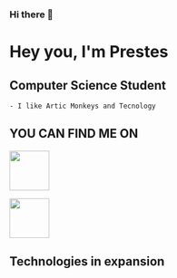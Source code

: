 ### Hi there 👋
# **Hey you, I'm Prestes**

 ## **Computer Science Student**
    - I like Artic Monkeys and Tecnology

## **YOU CAN FIND ME ON**


[<img align="center"  width="70rem" src="https://icons-for-free.com/iconfiles/png/512/linkedin+logo+logo+website+icon-1320190502911715717.png"/>](https://www.linkedin.com/in/breno-prestes-0543591b8/)

[<img align="center" width= "70rem" src="https://img.shields.io/badge/Gmail-D14836?style=for-the-badge&logo=gmail&logoColor=white"/>](mailto:bcaua205@gmail.com)


## **Technologies in expansion**
<img align="center" width="10rem" src="https://img.shields.io/badge/C-00599C?style=for-the-badge&logo=c&logoColor=white"/>
<img align="center" width="10rem" src="https://img.icons8.com/color/2x/javascript.png"/>
<img align="center" width="10rem" src="https://img.shields.io/badge/HTML5-E34F26?style=for-the-badge&logo=html5&logoColor=white"/>
<img align="center" width="10rem" src="https://img.shields.io/badge/CSS3-1572B6?style=for-the-badge&logo=css3&logoColor=white"/>




